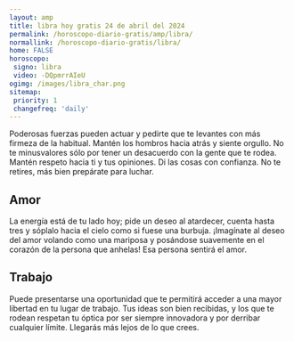 ```yaml
---
layout: amp
title: libra hoy gratis 24 de abril del 2024 
permalink: /horoscopo-diario-gratis/amp/libra/
normallink: /horoscopo-diario-gratis/libra/
home: FALSE
horoscopo:
 signo: libra
 video: -DQpmrrAIeU
ogimg: /images/libra_char.png
sitemap:
 priority: 1
 changefreq: 'daily'
---
```



Poderosas fuerzas pueden actuar y pedirte que te levantes con más firmeza de la habitual. Mantén los hombros hacia atrás y siente orgullo. No te minusvalores sólo por tener un desacuerdo con la gente que te rodea. Mantén respeto hacia ti y tus opiniones. Di las cosas con confianza. No te retires, más bien prepárate para luchar.

## Amor

La energía está de tu lado hoy; pide un deseo al atardecer, cuenta hasta tres y sóplalo hacia el cielo como si fuese una burbuja. ¡Imagínate al deseo del amor volando como una mariposa y posándose suavemente en el corazón de la persona que anhelas! Esa persona sentirá el amor.

## Trabajo

Puede presentarse una oportunidad que te permitirá acceder a una mayor libertad en tu lugar de trabajo. Tus ideas son bien recibidas, y los que te rodean respetan tu óptica por ser siempre innovadora y por derribar cualquier límite. Llegarás más lejos de lo que crees.